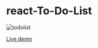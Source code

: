 # react-To-Do-List

![todolist](https://user-images.githubusercontent.com/125429575/226537127-c596e53e-ee62-40ea-a5fe-be29f967f53a.PNG)


[Live demo](https://to-dolist-react-app.netlify.app/)
